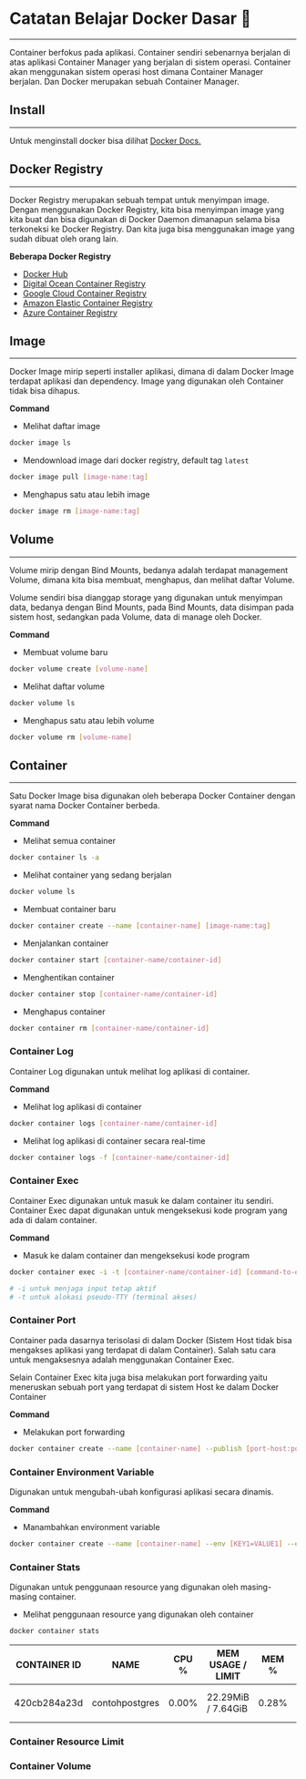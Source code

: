 # Catatan Belajar Docker Dasar 📝
-------------------------------------------

Container berfokus pada aplikasi. Container sendiri sebenarnya berjalan di atas aplikasi Container Manager yang berjalan di sistem operasi. Container akan menggunakan sistem operasi host dimana Container Manager berjalan. Dan Docker merupakan sebuah Container Manager.


## Install
-------------------------------------------

Untuk menginstall docker bisa dilihat [Docker Docs.](https://docs.docker.com/get-started/get-docker/)


## Docker Registry
-------------------------------------------

Docker Registry merupakan sebuah tempat untuk menyimpan image. Dengan menggunakan Docker Registry, kita bisa menyimpan image yang kita buat dan bisa digunakan di Docker Daemon dimanapun selama bisa terkoneksi ke Docker Registry. Dan kita juga bisa menggunakan image yang sudah dibuat oleh orang lain.

**Beberapa Docker Registry**

* [Docker Hub](https://hub.docker.com/)
* [Digital Ocean Container Registry](https://www.digitalocean.com/products/container-registry)
* [Google Cloud Container Registry](https://cloud.google.com/container-registry)
* [Amazon Elastic Container Registry](https://aws.amazon.com/id/ecr)
* [Azure Container Registry](https://azure.microsoft.com/en-us/services/container-registry)


## Image
-------------------------------------------

Docker Image mirip seperti installer aplikasi, dimana di dalam Docker Image terdapat aplikasi dan dependency. Image yang digunakan oleh Container tidak bisa dihapus.

**Command**

* Melihat daftar image
```bash 
docker image ls 
```

* Mendownload image dari docker registry, default tag `latest`
```bash
docker image pull [image-name:tag]
```

* Menghapus satu atau lebih image
```bash
docker image rm [image-name:tag]
```


## Volume
-------------------------------------------

Volume mirip dengan Bind Mounts, bedanya adalah terdapat management Volume, dimana kita bisa membuat, menghapus, dan melihat daftar Volume.

Volume sendiri bisa dianggap storage yang digunakan untuk menyimpan data, bedanya dengan Bind Mounts, pada Bind Mounts, data disimpan pada sistem host, sedangkan pada Volume, data di manage oleh Docker.

**Command**

* Membuat volume baru
```bash 
docker volume create [volume-name] 
```

* Melihat daftar volume
```bash
docker volume ls
```

* Menghapus satu atau lebih volume
```bash
docker volume rm [volume-name]
```


## Container
-------------------------------------------

Satu Docker Image bisa digunakan oleh beberapa Docker Container dengan syarat nama Docker Container berbeda.

**Command**

* Melihat semua container
```bash 
docker container ls -a 
```

* Melihat container yang sedang berjalan
```bash
docker volume ls
```

* Membuat container baru
```bash
docker container create --name [container-name] [image-name:tag]
```

* Menjalankan container
```bash
docker container start [container-name/container-id]
```

* Menghentikan container
```bash
docker container stop [container-name/container-id]
```

* Menghapus container
```bash
docker container rm [container-name/container-id]
```


### Container Log

Container Log digunakan untuk melihat log aplikasi di container.

**Command**

* Melihat log aplikasi di container
```bash 
docker container logs [container-name/container-id]
```

* Melihat log aplikasi di container secara real-time
```bash
docker container logs -f [container-name/container-id]
```


### Container Exec

Container Exec digunakan untuk masuk ke dalam container itu sendiri. Container Exec dapat digunakan untuk mengeksekusi kode program yang ada di dalam container.

**Command**

* Masuk ke dalam container dan mengeksekusi kode program
```bash 
docker container exec -i -t [container-name/container-id] [command-to-execute]

# -i untuk menjaga input tetap aktif
# -t untuk alokasi pseudo-TTY (terminal akses)
```


### Container Port

Container pada dasarnya terisolasi di dalam Docker (Sistem Host tidak bisa mengakses aplikasi yang terdapat di dalam Container). Salah satu cara untuk mengaksesnya adalah menggunakan Container Exec.

Selain Container Exec kita juga bisa melakukan port forwarding yaitu meneruskan sebuah port yang terdapat di sistem Host ke dalam Docker Container

**Command**

* Melakukan port forwarding
```bash 
docker container create --name [container-name] --publish [port-host:port-container] [image-name:tag]
```


### Container Environment Variable

Digunakan untuk mengubah-ubah konfigurasi aplikasi secara dinamis.

**Command**

* Manambahkan environment variable
```bash 
docker container create --name [container-name] --env [KEY1=VALUE1] --env [KEY2=VALUE2] [image-name:tag]
```


### Container Stats

Digunakan untuk penggunaan resource yang digunakan oleh masing-masing container.

* Melihat penggunaan resource yang digunakan oleh container
```bash 
docker container stats
```

| CONTAINER ID |      NAME      |CPU %|MEM USAGE / LIMIT |MEM %|NET I/O        |BLOCK I/O      |PIDS|
|--------------|----------------|-----|------------------|-----|---------------|---------------|----|
| 420cb284a23d | contohpostgres |0.00%|22.29MiB / 7.64GiB|0.28%|16.9kB / 3.58kB|15.9MB / 23.1MB|6   |


### Container Resource Limit




### Container Volume




